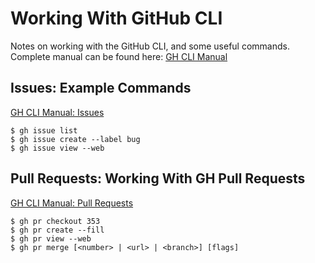 # Working With GitHub CLI 
Notes on working with the GitHub CLI, and some useful commands. Complete manual can be found here: 
[GH CLI Manual](https://cli.github.com/manual/)

## Issues: Example Commands
[GH CLI Manual: Issues](https://cli.github.com/manual/gh_issue)

```
$ gh issue list
$ gh issue create --label bug
$ gh issue view --web
```
## Pull Requests: Working With GH Pull Requests
[GH CLI Manual: Pull Requests](https://cli.github.com/manual/gh_pr)

```
$ gh pr checkout 353
$ gh pr create --fill
$ gh pr view --web
$ gh pr merge [<number> | <url> | <branch>] [flags]
```